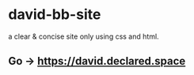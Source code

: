# david-bb-site
a clear & concise site only using css and html. 
## Go -> https://david.declared.space

